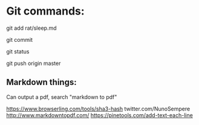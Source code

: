 # Git commands:
git add rat/sleep.md

git commit

git status

git push origin master

## Markdown things:
Can output a pdf, search "markdown to pdf"

https://www.browserling.com/tools/sha3-hash
twitter.com/NunoSempere
http://www.markdowntopdf.com/
https://pinetools.com/add-text-each-line

